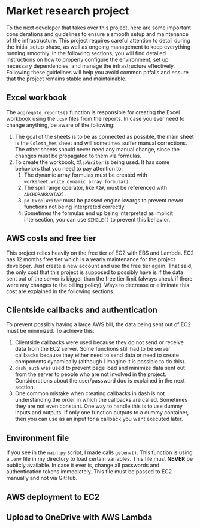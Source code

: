 # Market research project

To the next developer that takes over this project, here are some important considerations and guidelines to ensure a smooth setup and maintenance of the infrastructure. This project requires careful attention to detail during the initial setup phase, as well as ongoing management to keep everything running smoothly. In the following sections, you will find detailed instructions on how to properly configure the environment, set up necessary dependencies, and manage the infrastructure effectively. Following these guidelines will help you avoid common pitfalls and ensure that the project remains stable and maintainable.

## Excel workbook

The `aggregate_reports()` function is responsible for creating the Excel workbook using the `.csv` files from the reports. In case you ever need to change anything, be aware of the following:

1. The goal of the sheets is to be as connected as possible, the main sheet is the `Coleta_Mes` sheet and will sometimes suffer manual corrections. The other sheets should never need any manual change, since the changes must be propagated to them via formulas.
2. To create the workbook, `XlsxWriter` is being used. It has some behaviors that you need to pay attention to:
   1. The dynamic array formulas must be created with `worksheet.write_dynamic_array_formula()`.
   2. The spill range operator, like `A2#`, must be referenced with `ANCHORARRAY(A2)`.
   3. `pd.ExcelWriter` must be passed engine kwargs to prevent newer functions not being interpreted correctly.
   4. Sometimes the formulas end up being interpreted as implicit intersection, you can use `SINGLE()` to prevent this behavior.

## AWS costs and free tier

This project relies heavily on the free tier of EC2 with EBS and Lambda. EC2 has 12 months free tier which is a yearly maintenance for the project developer. Just create a new account and use the free tier again. That said, the only cost that this project is supposed to possibly have is if the data sent out of the server is bigger than the free tier limit (always check if there were any changes to the billing policy). Ways to decrease or eliminate this cost are explained in the following sections.

## Clientside callbacks and authentication

To prevent possibly having a large AWS bill, the data being sent out of EC2 must be minimized. To achieve this:

1. Clientside callbacks were used because they do not send or receive data from the EC2 server. Some functions still had to be server callbacks because they either need to send data or need to create components dynamically (although I imagine it is possible to do this).
2. `dash_auth` was used to prevent page load and minimize data sent out from the server to people who are not involved in the project. Considerations about the user/password duo is explained in the next section.
3. One common mistake when creating callbacks in dash is not understanding the order in which the callbacks are called. Sometimes they are not even constant. One way to handle this is to use dummy inputs and outputs. If only one function outputs to a dummy container, then you can use as an input for a callback you want executed later.

## Environment file

If you see in the `main.py` script, I made calls `getenv()`. This function is using a `.env` file in my directory to load certain variables. This file must **NEVER** be publicly available. In case it ever is, change all passwords and authentication tokens immediately. This file must be passed to EC2 manually and not via GitHub.

## AWS deployment to EC2

## Upload to OneDrive with AWS Lambda
